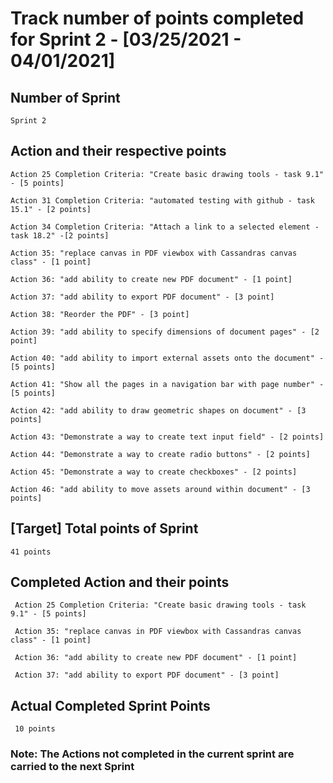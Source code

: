 #  Track number of points completed for Sprint 2 - [03/25/2021 - 04/01/2021]

## Number of Sprint
    Sprint 2
 
## Action and their respective points 
    Action 25 Completion Criteria: "Create basic drawing tools - task 9.1" - [5 points]
    
    Action 31 Completion Criteria: "automated testing with github - task 15.1" - [2 points]
    
    Action 34 Completion Criteria: "Attach a link to a selected element - task 18.2" -[2 points]
    
    Action 35: "replace canvas in PDF viewbox with Cassandras canvas class" - [1 point]
    
    Action 36: "add ability to create new PDF document" - [1 point]
    
    Action 37: "add ability to export PDF document" - [3 point]
    
    Action 38: "Reorder the PDF" - [3 point]
    
    Action 39: "add ability to specify dimensions of document pages" - [2 point]
    
    Action 40: "add ability to import external assets onto the document" - [5 points]
    
    Action 41: "Show all the pages in a navigation bar with page number" - [5 points]
    
    Action 42: "add ability to draw geometric shapes on document" - [3 points]
    
    Action 43: "Demonstrate a way to create text input field" - [2 points]
    
    Action 44: "Demonstrate a way to create radio buttons" - [2 points]
    
    Action 45: "Demonstrate a way to create checkboxes" - [2 points]
    
    Action 46: "add ability to move assets around within document" - [3 points]
  
## [Target] Total points of Sprint
    41 points
  
## Completed Action and  their points
     Action 25 Completion Criteria: "Create basic drawing tools - task 9.1" - [5 points]
     
     Action 35: "replace canvas in PDF viewbox with Cassandras canvas class" - [1 point]
     
     Action 36: "add ability to create new PDF document" - [1 point]
    
     Action 37: "add ability to export PDF document" - [3 point]
  
## Actual Completed Sprint Points
     10 points

### Note: The Actions not completed in the current sprint are carried to the next Sprint